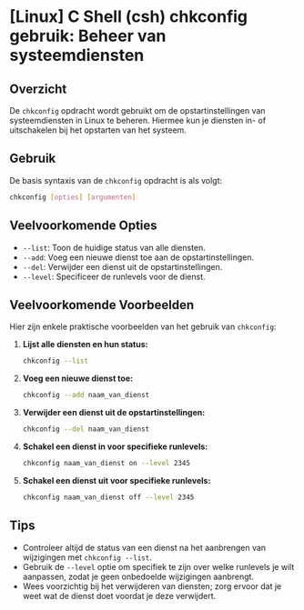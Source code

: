 # [Linux] C Shell (csh) chkconfig gebruik: Beheer van systeemdiensten

## Overzicht
De `chkconfig` opdracht wordt gebruikt om de opstartinstellingen van systeemdiensten in Linux te beheren. Hiermee kun je diensten in- of uitschakelen bij het opstarten van het systeem.

## Gebruik
De basis syntaxis van de `chkconfig` opdracht is als volgt:

```bash
chkconfig [opties] [argumenten]
```

## Veelvoorkomende Opties
- `--list`: Toon de huidige status van alle diensten.
- `--add`: Voeg een nieuwe dienst toe aan de opstartinstellingen.
- `--del`: Verwijder een dienst uit de opstartinstellingen.
- `--level`: Specificeer de runlevels voor de dienst.

## Veelvoorkomende Voorbeelden
Hier zijn enkele praktische voorbeelden van het gebruik van `chkconfig`:

1. **Lijst alle diensten en hun status:**
   ```bash
   chkconfig --list
   ```

2. **Voeg een nieuwe dienst toe:**
   ```bash
   chkconfig --add naam_van_dienst
   ```

3. **Verwijder een dienst uit de opstartinstellingen:**
   ```bash
   chkconfig --del naam_van_dienst
   ```

4. **Schakel een dienst in voor specifieke runlevels:**
   ```bash
   chkconfig naam_van_dienst on --level 2345
   ```

5. **Schakel een dienst uit voor specifieke runlevels:**
   ```bash
   chkconfig naam_van_dienst off --level 2345
   ```

## Tips
- Controleer altijd de status van een dienst na het aanbrengen van wijzigingen met `chkconfig --list`.
- Gebruik de `--level` optie om specifiek te zijn over welke runlevels je wilt aanpassen, zodat je geen onbedoelde wijzigingen aanbrengt.
- Wees voorzichtig bij het verwijderen van diensten; zorg ervoor dat je weet wat de dienst doet voordat je deze verwijdert.